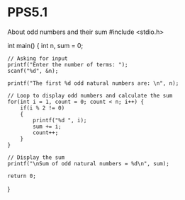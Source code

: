 # PPS5.1
About odd numbers and their sum
#include <stdio.h>

int main() 
{
    int n, sum = 0;

    // Asking for input
    printf("Enter the number of terms: ");
    scanf("%d", &n);

    printf("The first %d odd natural numbers are: \n", n);

    // Loop to display odd numbers and calculate the sum
    for(int i = 1, count = 0; count < n; i++) {
        if(i % 2 != 0)
        {
            printf("%d ", i);
            sum += i;
            count++;
        }
    }

    // Display the sum
    printf("\nSum of odd natural numbers = %d\n", sum);

    return 0;
}

